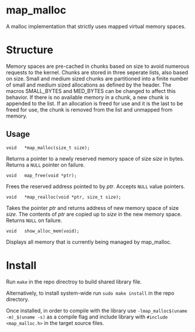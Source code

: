 # map\_malloc

A malloc implementation that strictly uses mapped virtual memory spaces.

# Structure

Memory spaces are pre-cached in chunks based on size to avoid numerous requests to the kernel. Chunks are stored in three seperate lists, also based on size. Small and medium sized chunks are partitioned into a finite number of small and medium sized allocations as defined by the header. The macros SMALL\_BYTES and MED\_BYTES can be changed to affect this behavior. If there is no available memory in a chunk, a new chunk is appended to the list. If an allocation is freed for use and it is the last to be freed for use, the chunk is removed from the list and unmapped from memory.

## Usage

`void	*map_malloc(size_t size);`

Returns a pointer to a newly reserved memory space of size *size* in bytes. Returns a `NULL` pointer on failure.

`void	map_free(void *ptr);`

Frees the reserved address pointed to by *ptr*. Accepts `NULL` value pointers.

`void	*map_realloc(void *ptr, size_t size);`

Takes the pointer *ptr* and returns address of new memory space of size *size*. The contents of *ptr* are copied up to *size* in the new memory space. Returns `NULL` on failure.

`void	show_alloc_mem(void);`

Displays all memory that is currently being managed by map\_malloc.

# Install

Run `make` in the repo directroy to build shared library file.

Alternatively, to install system-wide run `sudo make install` in the repo directory.

Once installed, in order to compile with the library use `-lmap_malloc$(uname -m)_$(uname -s)` as a compile flag and include library with `#include <map_malloc.h>` in the target source files.
